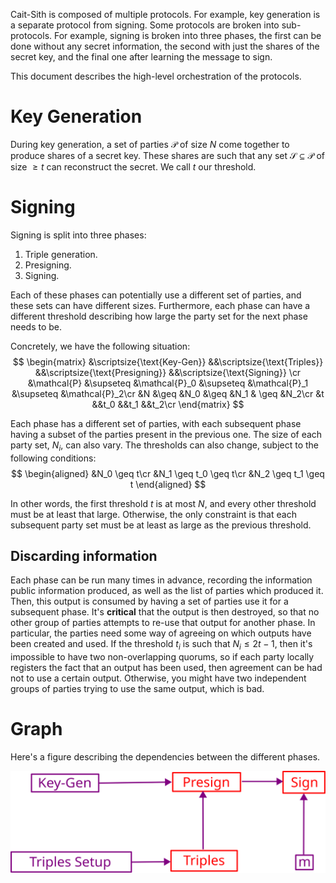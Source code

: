 Cait-Sith is composed of multiple protocols.
For example, key generation is a separate protocol from signing.
Some protocols are broken into sub-protocols.
For example, signing is broken into three phases, the first can be
done without any secret information, the second with just the shares of the
secret key, and the final one after learning the message to sign.

This document describes the high-level orchestration of the protocols.

# Key Generation

During key generation, a set of parties $\mathcal{P}$ of size $N$ come together
to produce shares of a secret key.
These shares are such that any set $\mathcal{S} \subseteq \mathcal{P}$
of size $\geq t$ can reconstruct the secret.
We call $t$ our threshold.

# Signing

Signing is split into three phases:

1. Triple generation.
2. Presigning.
3. Signing.

Each of these phases can potentially use a different set of parties,
and these sets can have different sizes.
Furthermore, each phase can have a different threshold describing
how large the party set for the next phase needs to be.

Concretely, we have the following situation:
$$
\begin{matrix}
&\scriptsize{\text{Key-Gen}}
&&\scriptsize{\text{Triples}}
&&\scriptsize{\text{Presigning}}
&&\scriptsize{\text{Signing}}
\cr
&\mathcal{P} &\supseteq &\mathcal{P}_0 &\supseteq &\mathcal{P}_1 &\supseteq &\mathcal{P}_2\cr
&N &\geq &N_0 &\geq &N_1 & \geq &N_2\cr
&t &&t_0 &&t_1 &&t_2\cr
\end{matrix}
$$

Each phase has a different set of parties, with each subsequent phase
having a subset of the parties present in the previous one.
The size of each party set, $N_i$, can also vary.
The thresholds can also change, subject to the following conditions:
$$
\begin{aligned}
&N_0 \geq t\cr
&N_1 \geq t_0 \geq t\cr
&N_2 \geq t_1 \geq t
\end{aligned}
$$

In other words, the first threshold $t$ is at most $N$, and every
other threshold must be at least that large.
Otherwise, the only constraint is that each subsequent party set must
be at least as large as the previous threshold.

## Discarding information

Each phase can be run many times in advance, recording the information
public information produced, as well as the list of parties which produced it.
Then, this output is consumed by having a set of parties use it
for a subsequent phase.
It's **critical** that the output is then destroyed, so that no other
group of parties attempts to re-use that output for another phase.
In particular, the parties need some way of agreeing on which
outputs have been created and used.
If the threshold $t_i$ is such that $N_{i} \leq 2t - 1$, then it's impossible
to have two non-overlapping quorums, so if each party locally registers the
fact that an output has been used, then agreement can be had not to
use a certain output.
Otherwise, you might have two independent groups of parties trying
to use the same output, which is bad.

# Graph

Here's a figure describing the dependencies between the different phases.

![](./images/dependencies.svg)
